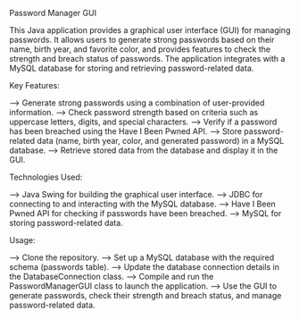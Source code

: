 Password Manager GUI

This Java application provides a graphical user interface (GUI) for managing passwords. It allows users to generate strong passwords based on their name, birth year, and favorite color, and provides features to check the strength and breach status of passwords. The application integrates with a MySQL database for storing and retrieving password-related data.

Key Features:

--> Generate strong passwords using a combination of user-provided information.
--> Check password strength based on criteria such as uppercase letters, digits, and special characters.
--> Verify if a password has been breached using the Have I Been Pwned API.
--> Store password-related data (name, birth year, color, and generated password) in a MySQL database.
--> Retrieve stored data from the database and display it in the GUI.

Technologies Used:

--> Java Swing for building the graphical user interface.
--> JDBC for connecting to and interacting with the MySQL database.
--> Have I Been Pwned API for checking if passwords have been breached.
--> MySQL for storing password-related data.

Usage:

--> Clone the repository.
--> Set up a MySQL database with the required schema (passwords table).
--> Update the database connection details in the DatabaseConnection class.
--> Compile and run the PasswordManagerGUI class to launch the application.
--> Use the GUI to generate passwords, check their strength and breach status, and manage password-related data.
